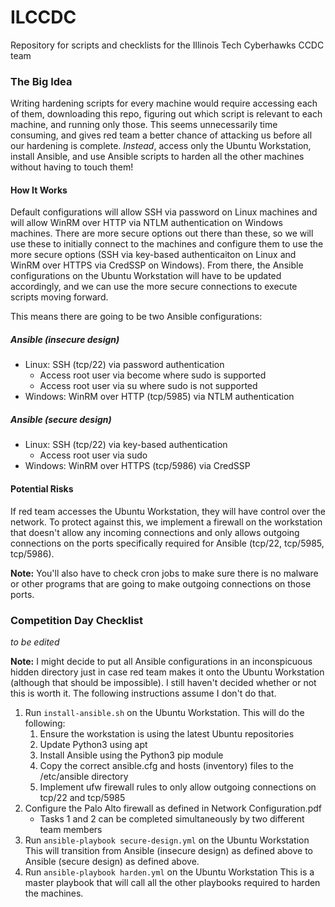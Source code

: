# ILCCDC
Repository for scripts and checklists for the Illinois Tech Cyberhawks CCDC team

### The Big Idea
Writing hardening scripts for every machine would require accessing each of them, downloading this repo, figuring out which script is relevant to each machine, and running only those. This seems unnecessarily time consuming, and gives red team a better chance of attacking us before all our hardening is complete.
*Instead*, access only the Ubuntu Workstation, install Ansible, and use Ansible scripts to harden all the other machines without having to touch them!

#### How It Works
Default configurations will allow SSH via password on Linux machines and will allow WinRM over HTTP via NTLM authentication on Windows machines. There are more secure options out there than these, so we will use these to initially connect to the machines and configure them to use the more secure options (SSH via key-based authenticaiton on Linux and WinRM over HTTPS via CredSSP on Windows). From there, the Ansible configurations on the Ubuntu Workstation will have to be updated accordingly, and we can use the more secure connections to execute scripts moving forward.

This means there are going to be two Ansible configurations:
##### Ansible (insecure design)
- Linux: SSH (tcp/22) via password authentication
  - Access root user via become where sudo is supported
  - Access root user via su where sudo is not supported
- Windows: WinRM over HTTP (tcp/5985) via NTLM authentication
##### Ansible (secure design)
- Linux: SSH (tcp/22) via key-based authentication
  - Access root user via sudo
- Windows: WinRM over HTTPS (tcp/5986) via CredSSP

#### Potential Risks
If red team accesses the Ubuntu Workstation, they will have control over the network. To protect against this, we implement a firewall on the workstation that doesn't allow any incoming connections and only allows outgoing connections on the ports specifically required for Ansible (tcp/22, tcp/5985, tcp/5986).

**Note:** You'll also have to check cron jobs to make sure there is no malware or other programs that are going to make outgoing connections on those ports.

### Competition Day Checklist
*to be edited*

**Note:** I might decide to put all Ansible configurations in an inconspicuous hidden directory just in case red team makes it onto the Ubuntu Workstation (although that should be impossible). I still haven't decided whether or not this is worth it. The following instructions assume I don't do that.
1. Run `install-ansible.sh` on the Ubuntu Workstation. This will do the following:
   1. Ensure the workstation is using the latest Ubuntu repositories
   2. Update Python3 using apt
   3. Install Ansible using the Python3 pip module
   4. Copy the correct ansible.cfg and hosts (inventory) files to the /etc/ansible directory
   5. Implement ufw firewall rules to only allow outgoing connections on tcp/22 and tcp/5985
2. Configure the Palo Alto firewall as defined in Network Configuration.pdf
   - Tasks 1 and 2 can be completed simultaneously by two different team members
3. Run `ansible-playbook secure-design.yml` on the Ubuntu Workstation
This will transition from Ansible (insecure design) as defined above to Ansible (secure design) as defined above.
5. Run `ansible-playbook harden.yml` on the Ubuntu Workstation
This is a master playbook that will call all the other playbooks required to harden the machines.
